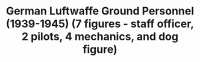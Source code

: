 ---
layout: product
title: "German Luftwaffe Ground Personnel (1939-1945)  (7 figures -  staff officer, 2 pilots, 4 mechanics, and dog figure)"
price: "TBA" 
desc: "Maketa"
img_path: "/assets/img/ICM 48085.webp"
brand: "N/A"
available: false
special_offer: false
new: false
soon: false
cat: "010000"
subcat: "013600"
subsubcat: "0N/A"
sifra: "ICM 48085"
popular: false
---